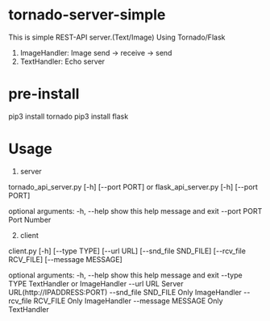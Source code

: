 # tornado-server-simple
This is simple REST-API server.(Text/Image)
Using Tornado/Flask

 1. ImageHandler: Image send -> receive -> send 
 2. TextHandler: Echo server

# pre-install
pip3 install tornado
pip3 install flask

# Usage
 1. server
 
tornado_api_server.py [-h] [--port PORT]
or
flask_api_server.py [-h] [--port PORT]

optional arguments:
  -h, --help   show this help message and exit
  --port PORT  Port Number

 2. client
 
client.py [-h] [--type TYPE] [--url URL] [--snd_file SND_FILE]
                 [--rcv_file RCV_FILE] [--message MESSAGE]

optional arguments:
  -h, --help           show this help message and exit
  --type TYPE          TextHandler or ImageHandler
  --url URL            Server URL(http://IPADDRESS:PORT)
  --snd_file SND_FILE  Only ImageHandler
  --rcv_file RCV_FILE  Only ImageHandler
  --message MESSAGE    Only TextHandler

